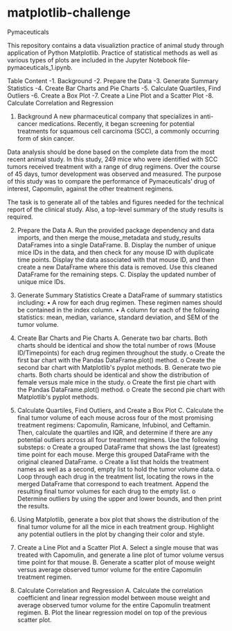 # matplotlib-challenge
Pymaceuticals

This repository contains a data visualiztion practice of animal study through application of Python Matplotlib. Practice of statistical methods as well as various types of plots are included in the Jupyter Notebook file-pymaceuticals_1.ipynb.

Table Content
-1. Background
-2. Prepare the Data
-3. Generate Summary Statistics
-4. Create Bar Charts and Pie Charts
-5. Calculate Quartiles, Find Outliers
-6. Create a Box Plot
-7. Create a Line Plot and a Scatter Plot
-8. Calculate Correlation and Regression

1. Background
 A new pharmaceutical company that specializes in anti-cancer medications. Recently, it began screening for potential treatments for 
 squamous cell carcinoma (SCC), a commonly occurring form of skin cancer.

 Data analysis should be done based on the complete data from the most recent animal study. In this study, 249 mice who were identified 
 with SCC tumors received treatment with a range of drug regimens. Over the course of 45 days, tumor development was observed and 
 measured. The purpose of this study was to compare the performance of Pymaceuticals’ drug of interest, Capomulin, against the other 
 treatment regimens.

 The task is to generate all of the tables and figures needed for the technical report of the clinical study. Also, a top-level summary 
 of the study results is required.

2. Prepare the Data
A.	Run the provided package dependency and data imports, and then merge the mouse_metadata and study_results DataFrames into a single 
 DataFrame.
B. Display the number of unique mice IDs in the data, and then check for any mouse ID with duplicate time points. Display the data 
 associated with that mouse ID, and then create a new DataFrame where this data is removed. Use this cleaned DataFrame for the remaining 
 steps.
C. Display the updated number of unique mice IDs.

3. Generate Summary Statistics
Create a DataFrame of summary statistics including:
•	A row for each drug regimen. These regimen names should be contained in the index column.
•	A column for each of the following statistics: mean, median, variance, standard deviation, and SEM of the tumor volume.

4. Create Bar Charts and Pie Charts
A.	Generate two bar charts. Both charts should be identical and show the total number of rows (Mouse ID/Timepoints) for each drug 
 regimen throughout the study.
o	Create the first bar chart with the Pandas DataFrame.plot() method.
o	Create the second bar chart with Matplotlib's pyplot methods.
B.	Generate two pie charts. Both charts should be identical and show the distribution of female versus male mice in the study.
o	Create the first pie chart with the Pandas DataFrame.plot() method.
o	Create the second pie chart with Matplotlib's pyplot methods.
5. Calculate Quartiles, Find Outliers, and Create a Box Plot
C.	Calculate the final tumor volume of each mouse across four of the most promising treatment regimens: Capomulin, Ramicane, Infubinol, 
 and Ceftamin. Then, calculate the quartiles and IQR, and determine if there are any potential outliers across all four treatment 
 regimens. Use the following substeps:
o	Create a grouped DataFrame that shows the last (greatest) time point for each mouse. Merge this grouped DataFrame with the original 
 cleaned DataFrame.
o	Create a list that holds the treatment names as well as a second, empty list to hold the tumor volume data.
o	Loop through each drug in the treatment list, locating the rows in the merged DataFrame that correspond to each treatment. Append the 
 resulting final tumor volumes for each drug to the empty list.
o	Determine outliers by using the upper and lower bounds, and then print the results.
6. Using Matplotlib, generate a box plot that shows the distribution of the final tumor volume for all the mice in each treatment group. 
 Highlight any potential outliers in the plot by changing their color and style.

7. Create a Line Plot and a Scatter Plot
A.	Select a single mouse that was treated with Capomulin, and generate a line plot of tumor volume versus time point for that mouse.
B.	Generate a scatter plot of mouse weight versus average observed tumor volume for the entire Capomulin treatment regimen.

8. Calculate Correlation and Regression
A.	Calculate the correlation coefficient and linear regression model between mouse weight and average observed tumor volume for the 
 entire Capomulin treatment regimen.
B.	Plot the linear regression model on top of the previous scatter plot.


